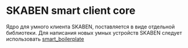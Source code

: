 # **SKABEN smart client core**

Ядро для умного клиента SKABEN, поставляется в виде отдельной библиотеки.
Для написания новых умных устройств SKABEN следует использовать [smart_boilerplate](https://gitlab.com/larp-hitnrun/dungeon/smart_boilerplate)
